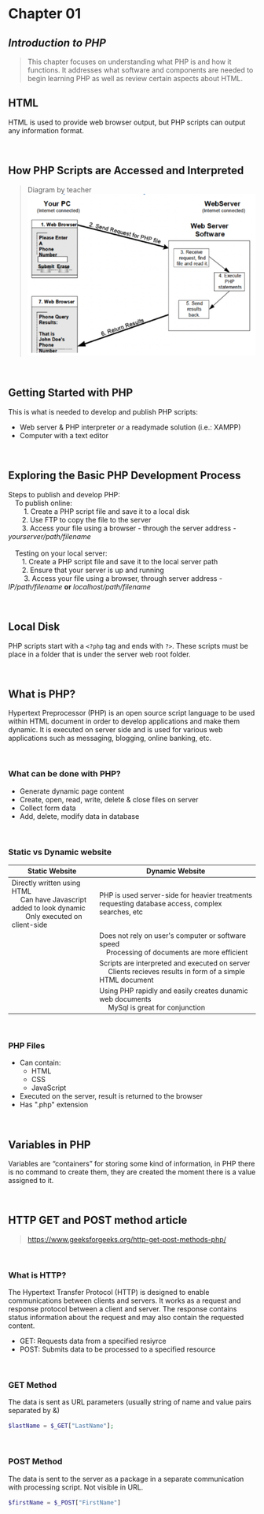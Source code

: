 # Chapter 01
## *Introduction to PHP*
> This chapter focuses on understanding what PHP is and how it functions. It addresses what software and components are needed to begin learning PHP as well as review certain aspects about HTML.

## HTML
HTML is used to provide web browser output, but PHP scripts can output any information format.

<br>

## How PHP Scripts are Accessed and Interpreted
> Diagram by teacher<br>![](2022-02-01-12-29-32.png)

<br>

## Getting Started with PHP
This is what is needed to develop and publish PHP scripts:
* Web server & PHP interpreter *or* a readymade solution (i.e.: XAMPP)
* Computer with a text editor

<br>

## Exploring the Basic PHP Development Process
Steps to publish and develop PHP:<br>&emsp;To publish online:<br>&emsp;&emsp; 1. Create a PHP script file and save it to a local disk<br>&emsp;&emsp;2. Use FTP to copy the file to the server<br>&emsp;&emsp;3. Access your file using a browser - through the server address -  *yourserver/path/filename*<br><br>&emsp;Testing on your local server:<br>&emsp;&emsp;1. Create a PHP script file and save it to the local server path<br>&emsp;&emsp;2. Ensure that your server is up and running<br>&emsp;&emsp; 3. Access your file using a browser, through server address - *IP/path/filename* **or** *localhost/path/filename*

<br>

## Local Disk
PHP scripts start with a ```<?php``` tag and ends with ```?>```. These scripts must be place in a folder that is under the server web root folder.

<br>

## What is PHP?
Hypertext Preprocessor (PHP) is an open source script language to be used within HTML document in order to develop applications and make them dynamic. It is executed on server side and  is used for various web applications such as messaging, blogging, online banking, etc.

<br>

### What can be done with PHP?
* Generate dynamic page content
* Create, open, read, write, delete & close files on server
* Collect form data
* Add, delete, modify data in database

<br>

### Static vs Dynamic website
| Static Website | Dynamic Website |
|----------------|-----------------|
| Directly written using HTML<br>&emsp; Can have Javascript added to look dynamic<br>&emsp;&emsp;Only executed on client-side | PHP is used server-side for heavier treatments requesting database access, complex searches, etc |
|  | Does not rely on user's computer or software speed<br>&emsp;Processing of documents are more efficient |
|  | Scripts are interpreted and executed on server<br>&emsp; Clients recieves results in form of a simple HTML document |
|  | Using PHP rapidly and easily creates dunamic web documents<br>&emsp; MySql is great for conjunction |

<br>

### PHP Files
* Can contain:
    * HTML
    * CSS
    * JavaScript
* Executed on the server, result is returned to the browser
* Has ".php" extension

<br>

## Variables in PHP
Variables are “containers” for storing
some kind of information, in PHP there is no command to create them, they are created the moment there is a value assigned to it.

<br>

## HTTP GET and POST method article
> https://www.geeksforgeeks.org/http-get-post-methods-php/

<br>

### What is HTTP?
The Hypertext Transfer Protocol (HTTP) is designed to enable communications between clients and servers. It works as a request and response protocol between a client and server. The response contains status information about the request and may also contain the requested content.
* GET: Requests data from a specified resiyrce
* POST: Submits data to be processed to a specified resource

<br>

### GET Method
The data is sent as URL parameters (usually string of name and value pairs separated by &)
```PHP
$lastName = $_GET["LastName"];
```
<br>

### POST Method
The data is sent to the server as a package in a separate communication with processing script. Not visible in URL.
```PHP
$firstName = $_POST["FirstName"]
```